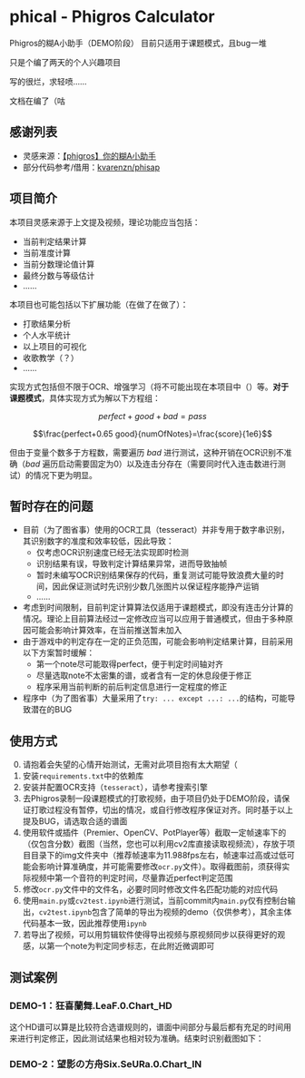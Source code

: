 # phical - Phigros Calculator
Phigros的糊A小助手（DEMO阶段） 目前只适用于课题模式，且bug一堆

只是个编了两天的个人兴趣项目

写的很烂，求轻喷……

文档在编了（咕

## 感谢列表
* 灵感来源：[【phigros】你的糊A小助手](https://www.bilibili.com/video/BV1WL41147Lo)
* 部分代码参考/借用：[kvarenzn/phisap](https://github.com/kvarenzn/phisap)

## 项目简介
本项目灵感来源于上文提及视频，理论功能应当包括：
- 当前判定结果计算
- 当前准度计算
- 当前分数理论值计算
- 最终分数与等级估计
- ……

本项目也可能包括以下扩展功能（在做了在做了）：
- 打歌结果分析
- 个人水平统计
- 以上项目的可视化
- 收歌教学（？）
- ……

实现方式包括但不限于OCR、增强学习（将不可能出现在本项目中（）等。**对于课题模式**，具体实现方式为解以下方程组：

$$perfect+good+bad=pass$$

$$\frac{perfect+0.65 good}{numOfNotes}=\frac{score}{1e6}$$

但由于变量个数多于方程数，需要遍历 $bad$ 进行测试，这种开销在OCR识别不准确（$bad$ 遍历启动需要固定为0）以及连击分存在（需要同时代入连击数进行测试）的情况下更为明显。
## 暂时存在的问题
- 目前（为了图省事）使用的OCR工具（tesseract）并非专用于数字串识别，其识别数字的准度和效率较低，因此导致：
    - 仅考虑OCR识别速度已经无法实现即时检测
    - 识别结果有误，导致判定计算结果异常，进而导致抽帧
    - 暂时未编写OCR识别结果保存的代码，重复测试可能导致浪费大量的时间，因此保证测试时先识别少数几张图片以保证程序能挣产运销
    - ……
- 考虑到时间限制，目前判定计算算法仅适用于课题模式，即没有连击分计算的情况。理论上目前算法经过一定修改应当可以应用于普通模式，但由于多种原因可能会影响计算效率，在当前推送暂未加入
- 由于游戏中的判定存在一定的正负范围，可能会影响判定结果计算，目前采用以下方案暂时缓解：
    - 第一个note尽可能取得perfect，便于判定时间轴对齐
    - 尽量选取note不太密集的谱，或者含有一定的休息段便于修正
    - 程序采用当前判断的前后判定信息进行一定程度的修正
- 程序中（为了图省事）大量采用了`try: ... except ...: ...`的结构，可能导致潜在的BUG

## 使用方式
0. 请抱着会失望的心情开始测试，无需对此项目抱有太大期望（
1. 安装`requirements.txt`中的依赖库
2. 安装并配置OCR支持（`tesseract`），请参考搜索引擎
3. 去Phigros录制一段课题模式的打歌视频，由于项目仍处于DEMO阶段，请保证打歌过程没有暂停，切出的情况，或自行修改程序保证对齐。同时基于以上提及BUG，请选取合适的谱面
4. 使用软件或插件（Premier、OpenCV、PotPlayer等）截取一定帧速率下的（仅包含分数）截图（当然，您也可以利用cv2库直接读取视频流），存放于项目目录下的img文件夹中（推荐帧速率为11.988fps左右，帧速率过高或过低可能会影响计算准确度，并可能需要修改`ocr.py`文件）。取得截图前，须获得实际视频中第一个音符的判定时间，尽量靠近perfect判定范围
5. 修改`ocr.py`文件中的文件名，必要时同时修改文件名匹配功能的对应代码
6. 使用`main.py`或`cv2test.ipynb`进行测试，当前commit内`main.py`仅有控制台输出，`cv2test.ipynb`包含了简单的导出为视频的demo（仅供参考），其余主体代码基本一致，因此推荐使用`ipynb`
7. 若导出了视频，可以用剪辑软件使得导出视频与原视频同步以获得更好的观感，以第一个note为判定同步标志，在此附近微调即可

## 测试案例
### DEMO-1：狂喜蘭舞.LeaF.0.Chart_HD
这个HD谱可以算是比较符合选谱规则的，谱面中间部分与最后都有充足的时间用来进行判定修正，因此测试结果也相对较为准确。结束时识别截图如下：

### DEMO-2：望影の方舟Six.SeURa.0.Chart_IN